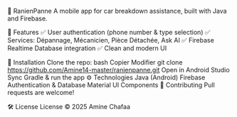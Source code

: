 🚗 RanienPanne
A mobile app for car breakdown assistance, built with Java and Firebase.

📌 Features
✅ User authentication (phone number & type selection)
✅ Services: Dépannage, Mécanicien, Pièce Détachée, Ask AI
✅ Firebase Realtime Database integration
✅ Clean and modern UI

🚀 Installation
Clone the repo:
bash
Copier
Modifier
git clone https://github.com/Amine14-master/ranienpanne.git
Open in Android Studio
Sync Gradle & run the app
⚙️ Technologies
Java (Android)
Firebase Authentication & Database
Material UI Components
🤝 Contributing
Pull requests are welcome!

🛠 License
License © 2025 Amine Chafaa
